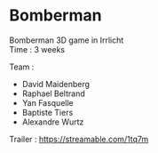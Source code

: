 # Bomberman
Bomberman 3D game in Irrlicht  
Time : 3 weeks  

Team :  
- David Maidenberg  
- Raphael Beltrand  
- Yan Fasquelle  
- Baptiste Tiers  
- Alexandre Wurtz  

Trailer : https://streamable.com/1tq7m
